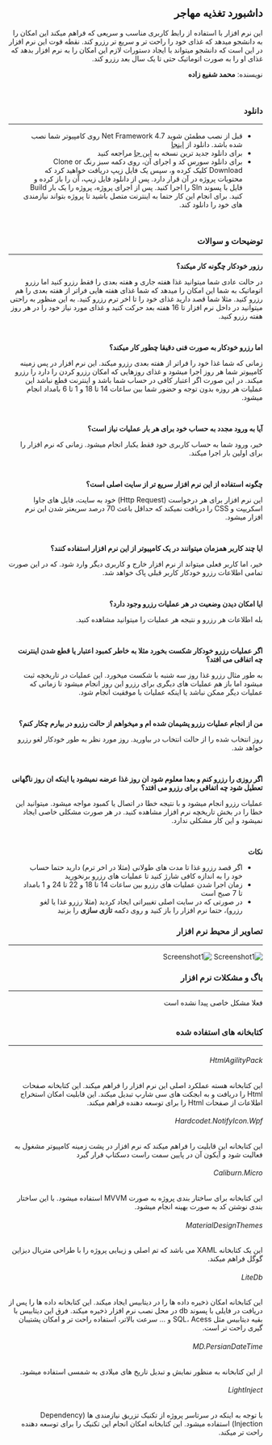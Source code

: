 <div dir="rtl">
<h2>داشبورد تغذیه مهاجر</h2>

<span>این نرم افزار با استفاده از رابط کاربری مناسب و سریعی که فراهم میکند این امکان را به دانشجو میدهد که غذای خود را راحت تر و سریع تر رزرو کند. نقطه قوت این نرم افزار در این است که دانشجو میتواند با ایجاد دستورات لازم این امکان را به نرم افزار بدهد که غذای او را به صورت اتوماتیک حتی تا یک سال بعد رزرو کند.</span>

<span>نویسنده: <b>محمد شفیع زاده</b></span>

<br/>

<h3>دانلود</h4>
<hr />

<ul>
  <li> قبل از نصب مطمئن شوید Net Framework 4.7 روی کامپیوتر شما نصب شده باشد. دانلود از <a href='https://www.microsoft.com/en-us/download/details.aspx?id=55167'>اینجا</a></li>
  <li> برای دانلود جدید ترین نسخه به <a href='https://github.com/Arishk/Mohajer-Dashboard/releases/latest'>این جا</a> مراجعه کنید  </li>

<li>برای دانلود سورس کد و اجرای آن، روی دکمه سبز رنگ Clone or Download کلیک کرده و، سپس یک فایل زیپ دریافت خواهید کرد که محتویات پروژه در آن قرار دارد. پس از دانلود فایل زیپ، آن را باز کرده و فایل با پسوند Sln را اجرا کنید. پس از اجرای پروژه، پروژه را یک بار Build کنید. برای انجام این کار حتما به اینترنت متصل باشید تا پروژه بتواند نیازمندی های خود را دانلود کند. </li>

</ul>

<br/>

<h3>توضیحات و سوالات</h4>
<hr />

<b><span>رزور خودکار چگونه کار میکند؟</span></b>
<p>در حالت عادی شما میتوانید غذا هفته جاری و هفته بعدی را فقط رزرو کنید اما رزرو اتوماتیک به شما این امکان را میدهد که شما غذای هفته هایی فراتر از هفته بعدی را هم رزرو کنید. مثلا شما قصد دارید غذای خود را تا اخر ترم رزرو کنید. به این منظور به راحتی میتوانید در داخل نرم افزار تا 16 هفته بعد حرکت کنید و غذای مورد نیاز خود را در هر روز هفته رزرو کنید.</p>

<br/>

<b><span>اما رزرو خودکار به صورت فنی دقیقا چطور کار میکند؟</span></b>
<p>زمانی که شما غذا خود را فراتر از هفته بعدی رزرو میکند. این نرم افزار در پس زمینه کامپیوتر شما هر روز اجرا میشود و غذای روزهایی که امکان رزرو کردن را دارد را رزرو میکند. در این صورت اگر اعتبار کافی در حساب شما باشد و اینترنت قطع نباشد این عملیات هر روزه بدون توجه و حضور شما بین ساعات 14 تا 18 و 1 تا 6 بامداد انجام میشود.</p>

<br/>

<b><span>آیا به ورود مجدد به حساب خود برای هر بار عملیات نیاز است؟</span></b>
<p>خیر، ورود شما به حساب کاربری خود فقط یکبار انجام میشود. زمانی که نرم افزار را برای اولین بار اجرا میکند.</p>

<br/>

<b><span>چگونه استفاده از این نرم افزار سریع تر از سایت اصلی است؟</span></b>
<p>این نرم افزار برای هر درخواست (Http Request) خود به سایت،  فایل های جاوا اسکریپت و CSS را دریافت نمیکند که حداقل باعث 70 درصد سریعتر شدن این نرم افزار میشود.</p>

<br/>

<b><span>ایا چند کاربر همزمان میتوانند در یک کامپیوتر از این نرم افزار استفاده کنند؟</span></b>
<p>خیر، اما کاربر فعلی میتواند از نرم افزار خارج و کاربری دیگر وارد شود. که در این صورت تمامی اطلاعات رزرو خودکار کاربر قبلی پاک خواهد شد.</p>

<br/>

<b><span>ایا امکان دیدن وضعیت در هر عملیات رزرو وجود دارد؟</span></b>
<p>بله اطلاعات هر رزرو و نتیجه هر عملیات را میتوانید مشاهده کنید.</p>

<br/>

<b><span>اگر عملیات رزرو خودکار شکست بخورد مثلا به خاطر کمبود اعتبار یا قطع شدن اینترنت چه اتفاقی می افتد؟</span></b>
<p>به طور مثال رزرو غذا روز سه شنبه با شکست میخورد. این عملیات در تاریخچه ثبت میشود اما باز هم عملیات های دیگری برای رزرو این روز انجام میشود تا زمانی که عملیات دیگر ممکن نباشد یا اینکه عملیات با موفقیت انجام شود.</p>

<br/>

<b><span>من از انجام عملیات رزرو پشیمان شده ام و میخواهم از حالت رزرو در بیارم چکار کنم؟</span></b>
<p>روز انتخاب شده را از حالت انتخاب در بیاورید. روز مورد نظر به طور خودکار لغو رزرو خواهد شد.</p>

<br/>

<b><span>اگر روزی را رزرو کنم و بعدا معلوم شود ان روز غذا عرضه نمیشود یا اینکه ان روز ناگهانی تعطیل شود چه اتفاقی برای رزرو می افتد؟</span></b>
<p>عملیات رزرو انجام میشود و با نتیجه خطا در اتصال یا کمبود مواجه میشود. میتوانید این خطا را در بخش تاریخچه نرم افزار مشاهده کنید. در هر صورت مشکلی خاصی ایجاد نمیشود و این کار مشکلی ندارد.</p>

<br/>

<b>نکات</b>

<ul>
  <li>اگر قصد رزرو غذا تا مدت های طولانی (مثلا در اخر ترم) دارید حتما حساب خود را به اندازه کافی شارژ کنید تا عملیات های رزرو برنخورید</li>
  <li>زمان اجرا شدن عملیات های رزرو بین ساعات 14 تا 18 و 22 تا 24 و 1 بامداد تا 7 صبح است</li>
  <li> در صورتی که در سایت اصلی تغییراتی ایجاد کردید (مثلا رزرو غذا یا لغو رزرو)، حتما نرم افزار را باز کنید و روی دکمه <b>تازی سازی</b> را بزنید
</ul>

<h3>تصاویر از محیط نرم افزار</h4>
<hr />

![Screenshot1](https://github.com/Arishk/Mohajer-Dashboard/blob/master/Screenshots/Capture.PNG)
![Screenshot1](https://github.com/Arishk/Mohajer-Dashboard/blob/master/Screenshots/Capture2.PNG)

<h3>باگ و مشکلات نرم افزار</h4>
<hr />
<span>فعلا مشکل خاصی پیدا نشده است
</span>


<br/>
<br/>

<h3>کتابخانه های استفاده شده</h4>
<hr />

<h6>HtmlAgilityPack</h6>
<span>این کتابخانه هسته عملکرد اصلی این نرم افزار را فراهم میکند. این کتابخانه صفحات Html را دریافت و به ابجکت های سی شارپ تبدیل میکند. این قابلیت امکان استخراج اطلاعات از صفحات Html را برای توسعه دهنده فراهم میکند.</span>

<h6>Hardcodet.NotifyIcon.Wpf</h6>
<span>
این کتابخانه این قابلیت را فراهم میکند که نرم افزار در پشت زمینه کامپیوتر مشغول به فعالیت شود و آیکون آن در پایین سمت راست دسکتاپ قرار گیرد
</span>

<h6>Caliburn.Micro</h6>
<span>
این کتابخانه برای ساختار بندی پروژه به صورت MVVM استفاده میشود. با این ساختار بندی نوشتن کد به صورت بهینه انجام میشود.
</span>

<h6>MaterialDesignThemes</h6>
<span>
این یک کتابخانه XAML می باشد که تم اصلی و زیبایی پروژه را با طراحی متریال دیزاین گوگل فراهم میکند.
</span>

<h6>LiteDb</h6>
<span>
این کتابخانه امکان ذخیره داده ها را در دیتابیس ایجاد میکند. این کتابخانه داده ها را پس از دریافت در فایلی با پسوند db در محل نصب نرم افزار ذخیره میکند. فرق این دیتابیس با بقیه دیتابیس مثل SQL، Acess و ... سرعت بالاتر، استفاده راحت تر و امکان پشتیبان گیری راحت تر است.
</span>

<h6>MD.PersianDateTime</h6>
<span>
از این کتابخانه به منظور نمایش و تبدیل تاریخ های میلادی به شمسی استفاده میشود.
</span>

<h6>LightInject</h6>
<span>
با توجه به اینکه در سرتاسر پروژه از تکنیک تزریق نیازمندی ها (Dependency Injection) استفاده میشود. این کتابخانه امکان انجام این تکنیک را برای توسعه دهنده راحت تر میکند.
</span>

</div>
